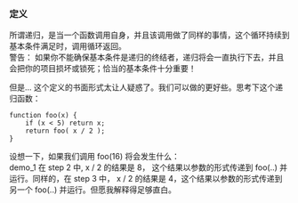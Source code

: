 ### 定义

所谓递归，是当一个函数调用自身，并且该调用做了同样的事情，这个循环持续到基本条件满足时，调用循环返回。<br>
警告： 如果你不能确保基本条件是递归的终结者，递归将会一直执行下去，并且会把你的项目损坏或锁死；恰当的基本条件十分重要！<br>

但是... 这个定义的书面形式太让人疑惑了。我们可以做的更好些。思考下这个递归函数：<br>

    function foo(x) {
        if (x < 5) return x;
        return foo( x / 2 );
    }
设想一下，如果我们调用 foo(16) 将会发生什么：<br>
    demo_1
在 step 2 中, x / 2 的结果是 8， 这个结果以参数的形式传递到 foo(..) 并运行。同样的，在 step 3 中， x / 2 的结果是 4，这个结果以参数的形式传递到另一个 foo(..) 并运行。但愿我解释得足够直白。<br>
